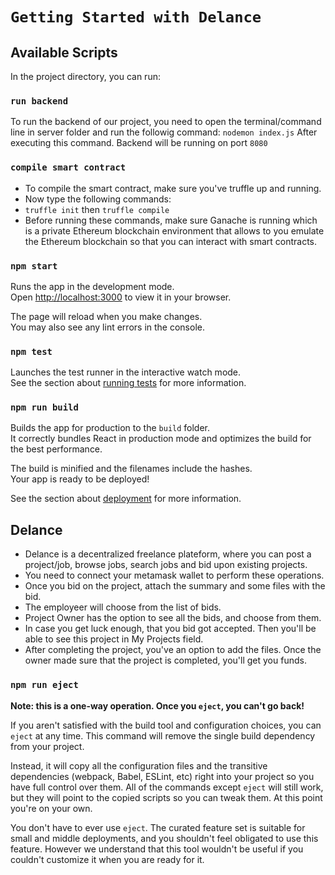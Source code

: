 # `Getting Started with Delance`

## Available Scripts

In the project directory, you can run:

### `run backend`
To run the backend of our project, you need to open the terminal/command line in server folder and run the followig command:
`nodemon index.js`
After executing this command. Backend will be running on port `8080`

### `compile smart contract`
- To compile the smart contract, make sure you've truffle up and running.
- Now type the following commands:
- `truffle init` then `truffle compile`
- Before running these commands, make sure Ganache is running which is a private Ethereum blockchain environment that allows to you emulate the Ethereum blockchain so that you can interact with smart contracts.

### `npm start`

Runs the app in the development mode.\
Open [http://localhost:3000](http://localhost:3000) to view it in your browser.

The page will reload when you make changes.\
You may also see any lint errors in the console.

### `npm test`

Launches the test runner in the interactive watch mode.\
See the section about [running tests](https://facebook.github.io/create-react-app/docs/running-tests) for more information.

### `npm run build`

Builds the app for production to the `build` folder.\
It correctly bundles React in production mode and optimizes the build for the best performance.

The build is minified and the filenames include the hashes.\
Your app is ready to be deployed!

See the section about [deployment](https://facebook.github.io/create-react-app/docs/deployment) for more information.

## Delance
* Delance is a decentralized freelance plateform, where you can post a project/job, browse jobs, search jobs and bid upon existing projects.
* You need to connect your metamask wallet to perform these operations.
* Once you bid on the project, attach the summary and some files with the bid.
* The employeer will choose from the list of bids.
* Project Owner has the option to see all the bids, and choose from them.
* In case you get luck enough, that you bid got accepted. Then you'll be able to see this project in My Projects field.
* After completing the project, you've an option to add the files. Once the owner made sure that the project is completed, you'll get you funds.

### `npm run eject`

**Note: this is a one-way operation. Once you `eject`, you can't go back!**

If you aren't satisfied with the build tool and configuration choices, you can `eject` at any time. This command will remove the single build dependency from your project.

Instead, it will copy all the configuration files and the transitive dependencies (webpack, Babel, ESLint, etc) right into your project so you have full control over them. All of the commands except `eject` will still work, but they will point to the copied scripts so you can tweak them. At this point you're on your own.

You don't have to ever use `eject`. The curated feature set is suitable for small and middle deployments, and you shouldn't feel obligated to use this feature. However we understand that this tool wouldn't be useful if you couldn't customize it when you are ready for it.
